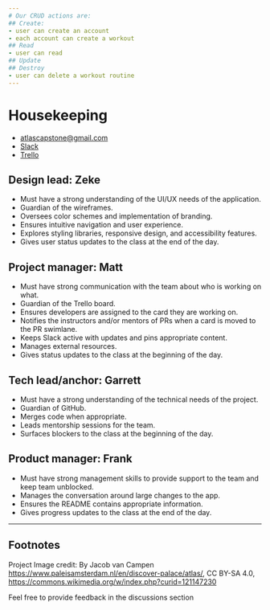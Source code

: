 ```yaml
---
# Our CRUD actions are:
## Create:
- user can create an account
- each account can create a workout
## Read
- user can read 
## Update
## Destroy
- user can delete a workout routine
---
```

# Housekeeping
- atlascapstone@gmail.com
- [Slack](https://app.slack.com/client/T04B40L2C/C04JP9SFVLK)
- [Trello](https://trello.com/b/3rkEvjWA/atlas)

## Design lead: Zeke
- Must have a strong understanding of the UI/UX needs of the application.
- Guardian of the wireframes.
- Oversees color schemes and implementation of branding.
- Ensures intuitive navigation and user experience.
- Explores styling libraries, responsive design, and accessibility features.
- Gives user status updates to the class at the end of the day.


## Project manager: Matt
- Must have strong communication with the team about who is working on what.
- Guardian of the Trello board.
- Ensures developers are assigned to the card they are working on.
- Notifies the instructors and/or mentors of PRs when a card is moved to the PR swimlane.
- Keeps Slack active with updates and pins appropriate content.
- Manages external resources.
- Gives status updates to the class at the beginning of the day.
 
 
## Tech lead/anchor: Garrett
- Must have a strong understanding of the technical needs of the project.
- Guardian of GitHub.
- Merges code when appropriate.
- Leads mentorship sessions for the team.
- Surfaces blockers to the class at the beginning of the day.


## Product manager: Frank
- Must have strong management skills to provide support to the team and keep team unblocked.
- Manages the conversation around large changes to the app.
- Ensures the README contains appropriate information.
- Gives progress updates to the class at the end of the day.
---
Footnotes
---
Project Image credit: By Jacob van Campen
https://www.paleisamsterdam.nl/en/discover-palace/atlas/, CC BY-SA 4.0,
https://commons.wikimedia.org/w/index.php?curid=121147230

Feel free to provide feedback in the discussions section
